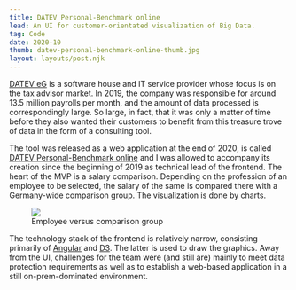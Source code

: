 ```yaml
---
title: DATEV Personal-Benchmark online
lead: An UI for customer-orientated visualization of Big Data.
tag: Code
date: 2020-10
thumb: datev-personal-benchmark-online-thumb.jpg
layout: layouts/post.njk
---
```


<a href="https://www.datev.de/" target="_blank" rel="noopener noreferrer">DATEV eG</a> is a software house and IT service provider whose focus is on the tax advisor market. In 2019, the company was responsible for around 13.5 million payrolls per month, and the amount of data processed is correspondingly large. So large, in fact, that it was only a matter of time before they also wanted their customers to benefit from this treasure trove of data in the form of a consulting tool.

The tool was released as a web application at the end of 2020, is called <a href="https://www.datev.de/web/de/datev-shop/personalwirtschaft/datev-personal-benchmark-online/" target="_blank" rel="noopener noreferrer">DATEV Personal-Benchmark online</a> and I was allowed to accompany its creation since the beginning of 2019 as technical lead of the frontend. The heart of the MVP is a salary comparison. Depending on the profession of an employee to be selected, the salary of the same is compared there with a Germany-wide comparison group. The visualization is done by charts.

<figure>
  <img src="{{ '/img/portfolio/datev-personal-benchmark-online-detail.jpg' | url }}">
  <figcaption class="post__caption">Employee versus comparison group</figcaption>
</figure>

The technology stack of the frontend is relatively narrow, consisting primarily of <a href="https://angular.io/" target="_blank" rel="noopener noreferrer">Angular</a> and <a href="https://d3js.org/" target="_blank" rel="noopener noreferrer">D3</a>. The latter is used to draw the graphics. Away from the UI, challenges for the team were (and still are) mainly to meet data protection requirements as well as to establish a web-based application in a still on-prem-dominated environment.
